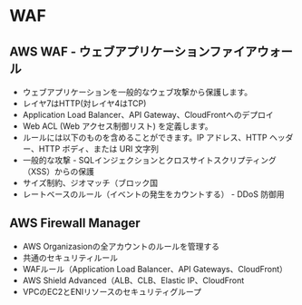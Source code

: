 # WAF
## AWS WAF - ウェブアプリケーションファイアウォール
- ウェブアプリケーションを一般的なウェブ攻撃から保護します。
- レイヤ7はHTTP(対レイヤ4はTCP)
- Application Load Balancer、API Gateway、CloudFrontへのデプロイ
- Web ACL (Web アクセス制御リスト) を定義します。
- ルールには以下のものを含めることができます。IP アドレス、HTTP ヘッダー、HTTP ボディ、または URI 文字列
- 一般的な攻撃 - SQLインジェクションとクロスサイトスクリプティング（XSS）からの保護 
- サイズ制約、ジオマッチ（ブロック国
- レートベースのルール（イベントの発生をカウントする） - DDoS 防御用

## AWS Firewall Manager
- AWS Organizasionの全アカウントのルールを管理する
- 共通のセキュリティルール
- WAFルール（Application Load Balancer、API Gateways、CloudFront）
- AWS Shield Advanced（ALB、CLB、Elastic IP、CloudFront
- VPCのEC2とENIリソースのセキュリティグループ